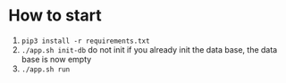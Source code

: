 # How to start

1. `pip3 install -r requirements.txt`
2. `./app.sh init-db` do not init if you already init the data base, the data base is now empty
3. `./app.sh run`

